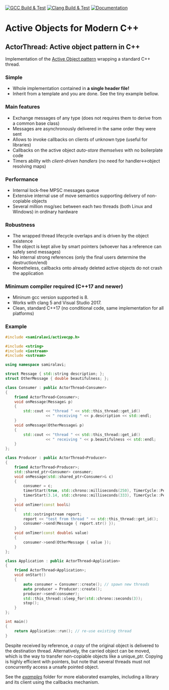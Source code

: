 [![GCC Build & Test](https://github.com/samiralavi/activecpp/actions/workflows/gcc.yml/badge.svg)](https://github.com/samiralavi/activecpp/actions/workflows/gcc.yml)
[![Clang Build & Test](https://github.com/samiralavi/activecpp/actions/workflows/clang.yml/badge.svg)](https://github.com/samiralavi/activecpp/actions/workflows/clang.yml)
[![Documentation](https://github.com/samiralavi/activecpp/actions/workflows/docs.yaml/badge.svg)](https://github.com/samiralavi/activecpp/actions/workflows/docs.yaml)

# Active Objects for Modern C++

## ActorThread: Active object pattern in C++

Implementation of the
[Active Object pattern](https://samiralavi.github.io/activecpp/main/active-object-pattern/) 
wrapping a standard C++ thread.

### Simple
* Whole implementation contained in **a single header file!**
* Inherit from a template and you are done. See the tiny example bellow.

### Main features
* Exchange messages of any type (does not requires them to derive from a common base class)
* Messages are asynchronously delivered in the same order they were sent
* Allows to invoke callbacks on clients of unknown type (useful for libraries)
* Callbacks on the active object *auto-store themselves* with no boilerplate code
* Timers ability with *client-driven handlers* (no need for handler&harr;object resolving maps)

### Performance
* Internal lock-free MPSC messages queue
* Extensive internal use of move semantics supporting delivery of non-copiable objects 
* Several million msg/sec between each two threads (both Linux and Windows) in ordinary hardware

### Robustness
* The wrapped thread lifecycle overlaps and is driven by the object existence
* The object is kept alive by smart pointers (whoever has a reference can safely send messages)
* No internal strong references (only the final users determine the destruction/end)
* Nonetheless, callbacks onto already deleted active objects do not crash the application

### Minimum compiler required (C++17 and newer)
* Mininum gcc version supported is 8.
* Works with clang 5 and Visual Studio 2017.
* Clean, standard C++17 (no conditional code, same implementation for all platforms)

### Example

```cpp
#include <samiralavi/activecpp.h>

#include <string>
#include <iostream>
#include <sstream>

using namespace samiralavi;

struct Message { std::string description; };
struct OtherMessage { double beautifulness; };

class Consumer : public ActorThread<Consumer>
{
    friend ActorThread<Consumer>;
    void onMessage(Message& p)
    {
        std::cout << "thread " << std::this_thread::get_id()
                  << " receiving " << p.description << std::endl;
    }
    void onMessage(OtherMessage& p)
    {
        std::cout << "thread " << std::this_thread::get_id()
                  << " receiving " << p.beautifulness << std::endl;
    }
};

class Producer : public ActorThread<Producer>
{
    friend ActorThread<Producer>;
    std::shared_ptr<Consumer> consumer;
    void onMessage(std::shared_ptr<Consumer>& c)
    {
        consumer = c;
        timerStart(true, std::chrono::milliseconds(250), TimerCycle::Periodic);
        timerStart(3.14, std::chrono::milliseconds(333), TimerCycle::Periodic);
    }
    void onTimer(const bool&)
    {
        std::ostringstream report;
        report << "test from thread " << std::this_thread::get_id();
        consumer->send(Message { report.str() });
    }
    void onTimer(const double& value)
    {
        consumer->send(OtherMessage { value });
    }
};

class Application : public ActorThread<Application>
{
    friend ActorThread<Application>;
    void onStart()
    {
        auto consumer = Consumer::create(); // spawn new threads
        auto producer = Producer::create();
        producer->send(consumer);
        std::this_thread::sleep_for(std::chrono::seconds(3));
        stop();
    }
};

int main()
{
    return Application::run(); // re-use existing thread
}
```
Despite received by reference, *a copy* of the original object is delivered to the destination thread.
Alternatively, the carried object can be moved, which is the way to transfer non-copiable objects like a unique_ptr.
Copying is highly efficient with pointers, but note that several threads must not concurrently access a unsafe pointed object.

See the [*examples*](examples/) folder for more elaborated examples, including a library and its client using the callbacks mechanism.
